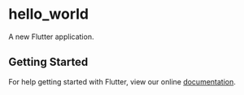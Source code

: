 # hello_world

A new Flutter application.

## Getting Started

For help getting started with Flutter, view our online
[documentation](https://flutter.io/).

